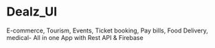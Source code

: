 # Dealz_UI
E-commerce, Tourism, Events, Ticket booking, Pay bills, Food Delivery, medical- All in one App with Rest API &amp; Firebase
